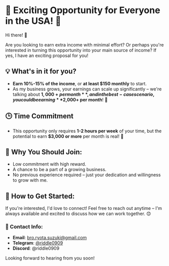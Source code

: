 # 🌟 Exciting Opportunity for Everyone in the USA! 🌟

Hi there! 👋

Are you looking to earn extra income with minimal effort? Or perhaps you're interested in turning this opportunity into your main source of income? If yes, I have an exciting proposal for you!

## 💡 What's in it for you?
- **Earn 10%-15% of the income**, or **at least $150 monthly** to start.  
- As my business grows, your earnings can scale up significantly – we're talking about **$1,000+ per month**, and in the best-case scenario, you could be earning **$2,000+ per month**! 💸

## 🕒 Time Commitment
- This opportunity only requires **1-2 hours per week** of your time, but the potential to earn **$3,000 or more** per month is real! 🚀

## 🚀 Why You Should Join:
- Low commitment with high reward.
- A chance to be a part of a growing business.
- No previous experience required – just your dedication and willingness to grow with me.

## 🔗 How to Get Started:
If you're interested, I'd love to connect! Feel free to reach out anytime – I'm always available and excited to discuss how we can work together. 😊

### 📧 Contact Info:
- **Email**: bro.ryota.suzuki@gmail.com
- **Telegram**: [@riddle0909](https://t.me/riddle0909)
- **Discord**: @riddle0909

Looking forward to hearing from you soon!
